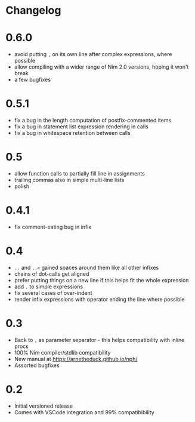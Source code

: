 # Changelog

# 0.6.0

* avoid putting `,` on its own line after complex expressions, where possible
* allow compiling with a wider range of Nim 2.0 versions, hoping it won't break
* a few bugfixes

# 0.5.1

* fix a bug in the length computation of postfix-commented items
* fix a bug in statement list expression rendering in calls
* fix a bug in whitespace retention between calls

# 0.5

* allow function calls to partially fill line in assignments
* trailing commas also in simple multi-line lists
* polish

# 0.4.1

* fix comment-eating bug in infix

# 0.4

* `..` and `..<` gained spaces around them like all other infixes
* chains of dot-calls get aligned
* prefer putting things on a new line if this helps fit the whole expression
* add `.` to simple expressions
* fix several cases of over-indent
* render infix expressions with operator ending the line where possible

# 0.3

* Back to `,` as parameter separator - this helps compatibility with inline procs
* 100% Nim compiler/stdlib compatibility
* New manual at https://arnetheduck.github.io/nph/
* Assorted bugfixes

# 0.2

* Initial versioned release
* Comes with VSCode integration and 99% compatibibility

